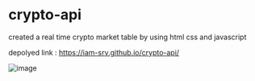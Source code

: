 # crypto-api
created a real time crypto market table by using html css and javascript 

depolyed link : https://iam-srv.github.io/crypto-api/


![image](https://github.com/iam-srv/crypto-api/assets/117807050/248636b2-7b53-43c6-b11f-7042c13ac147)
